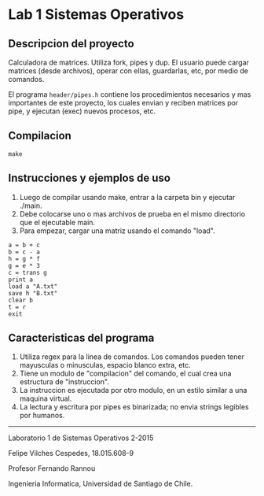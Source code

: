 # Lab 1 Sistemas Operativos

## Descripcion del proyecto

Calculadora de matrices. Utiliza fork, pipes y dup. El usuario puede cargar matrices (desde archivos), operar con ellas, guardarlas, etc, por medio de comandos.

El programa ```header/pipes.h``` contiene los procedimientos necesarios y mas importantes de este proyecto, los cuales envian y reciben matrices por pipe, y ejecutan (exec) nuevos procesos, etc.

## Compilacion

```
make
```

## Instrucciones y ejemplos de uso

1. Luego de compilar usando make, entrar a la carpeta bin y ejecutar ./main.
2. Debe colocarse uno o mas archivos de prueba en el mismo directorio que el ejecutable main.
3. Para empezar, cargar una matriz usando el comando "load".


```
a = b + c
b = c - a
h = g * f
g = e * 3
c = trans g
print a
load a "A.txt"
save h "B.txt"
clear b
t = r
exit
```

## Caracteristicas del programa
1. Utiliza regex para la linea de comandos. Los comandos pueden tener mayusculas o minusculas, espacio blanco extra, etc.
2. Tiene un modulo de "compilacion" del comando, el cual crea una estructura de "instruccion".
3. La instruccion es ejecutada por otro modulo, en un estilo similar a una maquina virtual.
4. La lectura y escritura por pipes es binarizada; no envia strings legibles por humanos.

-------

Laboratorio 1 de Sistemas Operativos 2-2015

Felipe Vilches Cespedes, 18.015.608-9

Profesor Fernando Rannou

Ingenieria Informatica, Universidad de Santiago de Chile.
